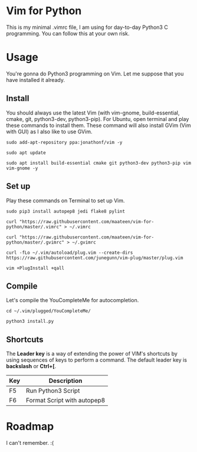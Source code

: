 # Vim for Python

This is my minimal .vimrc file, I am using for day-to-day Python3 C programming. You can follow this at your own risk.

# Usage

You're gonna do Python3 programming on Vim. Let me suppose that you have installed it already.

## Install

You should always use the latest Vim (with vim-gnome, build-essential, cmake, git, python3-dev, python3-pip). For Ubuntu, open terminal and play these commands to install them. These command will also install GVim (Vim with GUI) as I also like to use GVim.

```
sudo add-apt-repository ppa:jonathonf/vim -y
```
```
sudo apt update
```
```
sudo apt install build-essential cmake git python3-dev python3-pip vim vim-gnome -y
```

## Set up

Play these commands on Terminal to set up Vim.

```
sudo pip3 install autopep8 jedi flake8 pylint
```
```
curl "https://raw.githubusercontent.com/maateen/vim-for-python/master/.vimrc" > ~/.vimrc
```
```
curl "https://raw.githubusercontent.com/maateen/vim-for-python/master/.gvimrc" > ~/.gvimrc
```
```
curl -fLo ~/.vim/autoload/plug.vim --create-dirs https://raw.githubusercontent.com/junegunn/vim-plug/master/plug.vim
```
```
vim +PlugInstall +qall
```

## Compile

Let's compile the YouCompleteMe for autocompletion.

```
cd ~/.vim/plugged/YouCompleteMe/
```
```
python3 install.py
```

## Shortcuts
The **Leader key** is a way of extending the power of VIM's shortcuts by using sequences of keys to perform a command. The default leader key is **backslash** or **Ctrl+[**.

| Key | Description |
| --- | --- |
| F5 | Run Python3 Script |
| F6 | Format Script with autopep8 |

# Roadmap

I can't remember. :(

